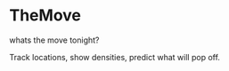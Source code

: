 TheMove
=======

whats the move tonight?


Track locations, show densities, predict what will pop off.

